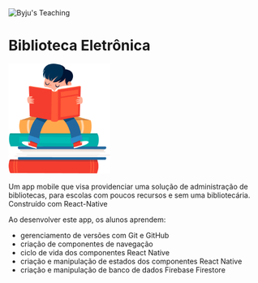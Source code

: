 <div>
  <img alt="Byju's Teaching" src="https://img.shields.io/static/v1?label=Byju's&message=Teaching&color=gray&labelColor=purple">
  
</div>

# Biblioteca Eletrônica
<img src="https://raw.githubusercontent.com/Beatriz-Sanchez/biblioteca-eletronica/73-completa/assets/appIcon.png" width="200px">

Um app mobile que visa providenciar uma solução de administração de bibliotecas, para escolas com poucos recursos e sem uma bibliotecária. Construído com React-Native

Ao desenvolver este app, os alunos aprendem:
- gerenciamento de versões com Git e GitHub
- criação de componentes de navegação
- ciclo de vida dos componentes React Native
- criação e manipulação de estados dos componentes React Native
- criação e manipulação de banco de dados Firebase Firestore
